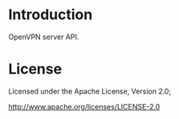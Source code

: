 # Introduction
OpenVPN server API.

# License
Licensed under the Apache License, Version 2.0;

   http://www.apache.org/licenses/LICENSE-2.0
